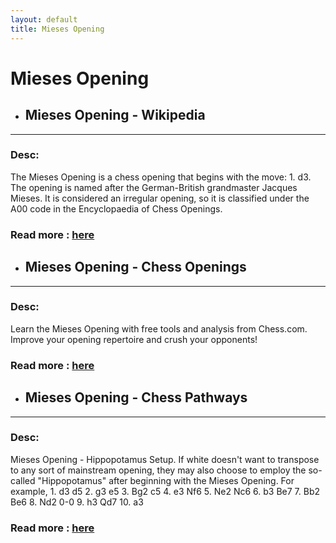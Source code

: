 ```yaml
---
layout: default
title: Mieses Opening
---
```

# Mieses Opening
- ## **Mieses Opening - Wikipedia** 

---
### Desc: 
 The Mieses Opening is a chess opening that begins with the move: 1. d3. The opening is named after the German-British grandmaster Jacques Mieses. It is considered an irregular opening, so it is classified under the A00 code in the Encyclopaedia of Chess Openings. 
### Read more : [here](https://en.wikipedia.org/wiki/Mieses_Opening) 
- ## **Mieses Opening - Chess Openings** 

---
### Desc: 
 Learn the Mieses Opening with free tools and analysis from Chess.com. Improve your opening repertoire and crush your opponents! 
### Read more : [here](https://www.chess.com/openings/Mieses-Opening) 
- ## **Mieses Opening - Chess Pathways** 

---
### Desc: 
 Mieses Opening - Hippopotamus Setup. If white doesn't want to transpose to any sort of mainstream opening, they may also choose to employ the so-called "Hippopotamus" after beginning with the Mieses Opening. For example, 1. d3 d5 2. g3 e5 3. Bg2 c5 4. e3 Nf6 5. Ne2 Nc6 6. b3 Be7 7. Bb2 Be6 8. Nd2 0-0 9. h3 Qd7 10. a3 
### Read more : [here](https://chesspathways.com/chess-openings/mieses-opening/) 


